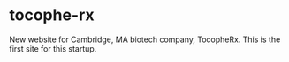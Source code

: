# tocophe-rx
New website for Cambridge, MA biotech company, TocopheRx. This is the first site for this startup.
